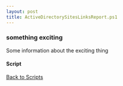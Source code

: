 ```yaml
---
layout: post
title: ActiveDirectorySitesLinksReport.ps1
---
```


### something exciting

Some information about the exciting thing

#### Script

<script src="https://gist-it.appspot.com/github.com/BanterBoy/scripts-blog/blob/master/PowerShell/scripts/activeDirectory/ActiveDirectorySitesLinksReport.ps1"></script>

<a href="/menu/_pages/scripts.html">Back to Scripts</a>
